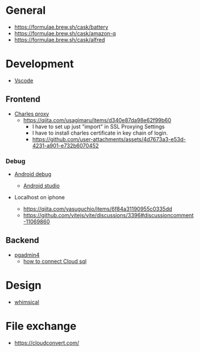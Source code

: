 # General

- https://formulae.brew.sh/cask/battery
- https://formulae.brew.sh/cask/amazon-q
- https://formulae.brew.sh/cask/alfred

# Development

- [Vscode](https://formulae.brew.sh/cask/visual-studio-code)

## Frontend

- [Charles proxy](https://formulae.brew.sh/cask/charles)
  - https://qiita.com/usagimaru/items/d340e87da98e62f99b60
    - I have to set up just "import" in SSL Proxying Settings
    - I have to install charles certificate in key chain of login.
    - https://github.com/user-attachments/assets/4d7673a3-e53d-4231-a901-e732b6070452

### Debug

- [Android debug](https://techblog.istyle.co.jp/archives/6078)

  - [Android studio](https://formulae.brew.sh/cask/android-studio)

- Localhost on iphone
  - https://qiita.com/yasuguchio/items/6f84a31190955c0335dd
  - https://github.com/vitejs/vite/discussions/3396#discussioncomment-11069860

## Backend

- [pgadmin4](https://formulae.brew.sh/cask/pgadmin4)
  - [how to connect Cloud sql](https://cshiva.medium.com/connecting-to-gcps-cloud-sql-postgressql-from-pgadmin-3-simple-steps-2f4530488a4c)

# Design

- [whimsical](https://whimsical.com/)

# File exchange

- https://cloudconvert.com/
